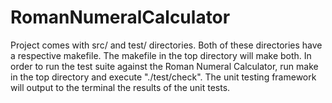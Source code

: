 # RomanNumeralCalculator

Project comes with src/ and test/ directories. Both of these
directories have a respective makefile. The makefile in the
top directory will make both. In order to run the test suite
against the Roman Numeral Calculator, run make in the top
directory and execute "./test/check". The unit testing
framework will output to the terminal the results of the unit
tests.
